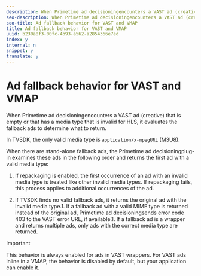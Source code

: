 ```yaml
---
description: When Primetime ad decisioningencounters a VAST ad (creative) that is empty or that has a media type that is invalid for HLS, it evaluates the fallback ads to determine what to return.
seo-description: When Primetime ad decisioningencounters a VAST ad (creative) that is empty or that has a media type that is invalid for HLS, it evaluates the fallback ads to determine what to return.
seo-title: Ad fallback behavior for VAST and VMAP
title: Ad fallback behavior for VAST and VMAP
uuid: b230a8f3-00fc-4b93-a562-a2854366e7ed
index: y
internal: n
snippet: y
translate: y
---
```


# Ad fallback behavior for VAST and VMAP

When Primetime ad decisioningencounters a VAST ad (creative) that is empty or that has a media type that is invalid for HLS, it evaluates the fallback ads to determine what to return.


<a id="section_9F60AF00CE9645848EAAF8C06A9E426B"></a>

In TVSDK, the only valid media type is `application/x-mpegURL` (M3U8). 

When there are stand-alone fallback ads, the Primetime ad decisioningplug-in examines these ads in the following order and returns the first ad with a valid media type: 
1. If repackaging is enabled, the first occurrence of an ad with an invalid media type is treated like other invalid media types. If repackaging fails, this process applies to additional occurrences of the ad. 

1. If TVSDK finds no valid fallback ads, it returns the original ad with the invalid media type.1. If a fallback ad with a valid MIME type is returned instead of the original ad, Primetime ad decisioningsends error code 403 to the VAST error URL, if available.1. If a fallback ad is a wrapper and returns multiple ads, only ads with the correct media type are returned.


>[!IMPORTANT]
>
>This behavior is always enabled for ads in VAST wrappers. For VAST ads inline in a VMAP, the behavior is disabled by default, but your application can enable it.

